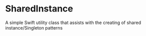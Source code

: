 # SharedInstance
A simple Swift utility class that assists with the creating of shared instance/Singleton patterns

